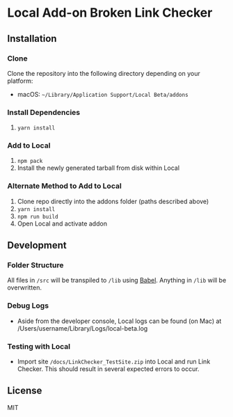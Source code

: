# Local Add-on Broken Link Checker

## Installation

### Clone

Clone the repository into the following directory depending on your platform:

-   macOS: `~/Library/Application Support/Local Beta/addons`

### Install Dependencies

1. `yarn install`

### Add to Local

1. `npm pack`
2. Install the newly generated tarball from disk within Local

### Alternate Method to Add to Local

1. Clone repo directly into the addons folder (paths described above)
2. `yarn install`
3. `npm run build`
4. Open Local and activate addon

## Development

### Folder Structure

All files in `/src` will be transpiled to `/lib` using [Babel](https://github.com/babel/babel/). Anything in `/lib` will be overwritten.

### Debug Logs

- Aside from the developer console, Local logs can be found (on Mac) at /Users/username/Library/Logs/local-beta.log

### Testing with Local

- Import site `/docs/LinkChecker_TestSite.zip` into Local and run Link Checker. This should result in several expected errors to occur.

## License

MIT
